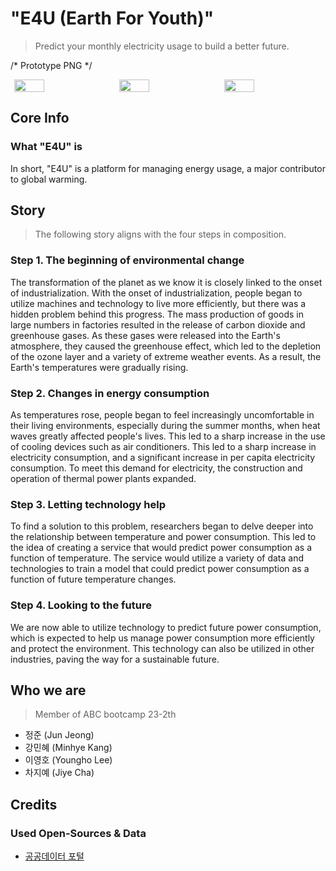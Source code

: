 # "E4U (Earth For Youth)"
> Predict your monthly electricity usage to build a better future.

/* Prototype PNG */
<div style="display: flex; justify-content: space-around;">
  <img src="https://github.com/lv1231/23_ABCbootcamp_Project/assets/121210928/785b95ed-f750-4e5d-be0c-44c37338d22e" width="31%">
  <img src="https://github.com/lv1231/23_ABCbootcamp_Project/assets/121210928/bc8746a1-6e18-4528-b143-7eddea16a075" width="31%">
  <img src="https://github.com/lv1231/23_ABCbootcamp_Project/assets/121210928/edb03a81-6862-4877-93de-847469d5bb47" width="31%">
</div>

## Core Info
### What "E4U" is
In short, "E4U" is a platform for managing energy usage, a major contributor to global warming.

## Story
> The following story aligns with the four steps in composition.

### Step 1.  The beginning of environmental change
The transformation of the planet as we know it is closely linked to the onset of industrialization. 
With the onset of industrialization, people began to utilize machines and technology to live more efficiently, but there was a hidden problem behind this progress. 
The mass production of goods in large numbers in factories resulted in the release of carbon dioxide and greenhouse gases. 
As these gases were released into the Earth's atmosphere, they caused the greenhouse effect, which led to the depletion of the ozone layer and a variety of extreme weather events. 
As a result, the Earth's temperatures were gradually rising.

### Step 2. Changes in energy consumption
As temperatures rose, people began to feel increasingly uncomfortable in their living environments, especially during the summer months, when heat waves greatly affected people's lives. 
This led to a sharp increase in the use of cooling devices such as air conditioners. 
This led to a sharp increase in electricity consumption, and a significant increase in per capita electricity consumption. 
To meet this demand for electricity, the construction and operation of thermal power plants expanded.

### Step 3. Letting technology help
To find a solution to this problem, researchers began to delve deeper into the relationship between temperature and power consumption. 
This led to the idea of creating a service that would predict power consumption as a function of temperature. 
The service would utilize a variety of data and technologies to train a model that could predict power consumption as a function of future temperature changes.

### Step 4. Looking to the future
We are now able to utilize technology to predict future power consumption, which is expected to help us manage power consumption more efficiently and protect the environment. 
This technology can also be utilized in other industries, paving the way for a sustainable future.

## Who we are
> Member of ABC bootcamp 23-2th
- 정준 (Jun Jeong)
- 강민혜 (Minhye Kang)
- 이영호 (Youngho Lee)
- 차지예 (Jiye Cha)

## Credits
### Used Open-Sources & Data
- [공공데이터 포털](https://www.data.go.kr/)
